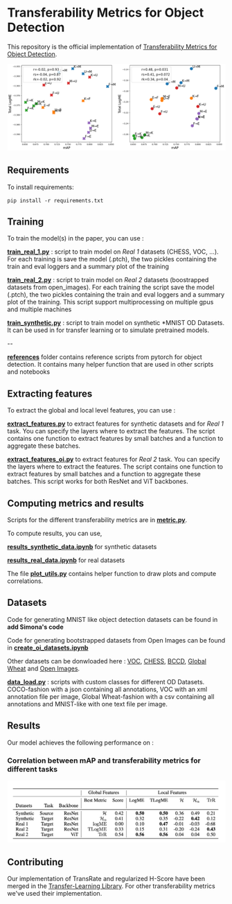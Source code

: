 # Transferability Metrics for Object Detection

This repository is the official implementation of [Transferability Metrics for Object Detection](https://arxiv.org/abs/todo). 

![](images/agg_logme.png)

## Requirements

To install requirements:

```setup
pip install -r requirements.txt
```


## Training

To train the model(s) in the paper,  you can use :

**[train_real_1.py](https://github.com/dataiku-research/transferability_metrics_for_object_detection/blob/main/train_real_1.py)** : script to train model on *Real 1* datasets (CHESS, VOC, ...). For each training is save the model (.ptch), the two pickles containing the train and eval loggers and a summary plot of the training

**[train_real_2.py](https://github.com/dataiku-research/transferability_metrics_for_object_detection/blob/main/train_real_2.py)** : script to train model on *Real 2* datasets (boostrapped datasets from open_images). For each training the script save the model (.ptch), the two pickles containing the train and eval loggers and a summary plot of the training. This script support multiprocessing on multiple gpus and multiple machines

**[train_synthetic.py](https://github.com/dataiku-research/transferability_metrics_for_object_detection/blob/main/train_synthetic.py)** : script to train model on synthetic *MNIST OD Datasets. It can be used in for transfer learning or to simulate pretrained models.

--

**[references](https://github.com/dataiku-research/transferability_metrics_for_object_detection/tree/main/references)** folder contains reference scripts from pytorch for object detection. It contains many helper function that are used in other scripts and notebooks


## Extracting features

To extract the global and local level features, you can use : 

**[extract_features.py](https://github.com/dataiku-research/transferability_metrics_for_object_detection/blob/main/extract_features.py)** to extract features for synthetic datasets and for *Real 1* task. You can specify the layers where to extract the features. The script contains one function
to extract features by small batches and a function to aggregate these batches.

**[extract_features_oi.py](https://github.com/dataiku-research/transferability_metrics_for_object_detection/blob/main/extract_features_oi.py)** to extract features for *Real 2* task. You can specify the layers where to extract the features. The script contains one function to extract features by small batches and a function to aggregate these batches. This script works for both ResNet and ViT backbones.


## Computing metrics and results

Scripts for the different transferability metrics are in **[metric.py](https://github.com/dataiku-research/transferability_metrics_for_object_detection/blob/main/metric.py)**.

To compute results, you can use,

**[results_synthetic_data.ipynb](https://github.com/dataiku-research/transferability_metrics_for_object_detection/blob/main/results_synthetic_data.ipynb)** for synthetic datasets

**[results_real_data.ipynb](https://github.com/dataiku-research/transferability_metrics_for_object_detection/blob/main/results_real_data.ipynb)** for real datasets

The file **[plot_utils.py](https://github.com/dataiku-research/transferability_metrics_for_object_detection/blob/main/plot_utils.py)** contains helper function to draw plots and compute correlations.

## Datasets

Code for generating MNIST like object detection datasets can be found in **add Simona's code**

Code for generating bootstrapped datasets from Open Images can be found in **[create_oi_datasets.ipynb](https://github.com/dataiku-research/transferability_metrics_for_object_detection/blob/main/create_oi_datasets.ipynb)**

Other datasets can be donwloaded here : [VOC](http://host.robots.ox.ac.uk/pascal/VOC/), [CHESS](https://public.roboflow.com/object-detection/chess-full), 
[BCCD](https://www.tensorflow.org/datasets/catalog/bccd), [Global Wheat](https://www.kaggle.com/c/global-wheat-detection) and [Open Images](https://storage.googleapis.com/openimages/web/index.html).

**[data_load.py](https://github.com/dataiku-research/transferability_metrics_for_object_detection/blob/main/data_load.py)** : scripts with custom classes for different OD Datasets. COCO-fashion with a json containing all annotations, VOC with an xml annotation file per image, Global Wheat-fashion with a csv containing all annotations and MNIST-like with one text file per image.

## Results

Our model achieves the following performance on :

### Correlation between mAP and transferability metrics for different tasks

![](images/summary_table.png)


## Contributing


Our implementation of TransRate and regularized H-Score have been merged in the [Transfer-Learning Library]((https://github.com/thuml/Transfer-Learning-Library)). For other transferability metrics we've used their implementation.
